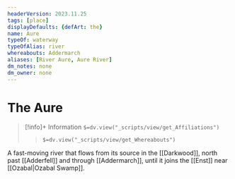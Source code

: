 ```yaml
---
headerVersion: 2023.11.25
tags: [place]
displayDefaults: {defArt: the}
name: Aure
typeOf: waterway
typeOfAlias: river
whereabouts: Addermarch
aliases: [River Aure, Aure River]
dm_notes: none
dm_owner: none
---
```

# The Aure
>[!info]+ Information
> `$=dv.view("_scripts/view/get_Affiliations")`
>> `$=dv.view("_scripts/view/get_Whereabouts")`

A fast-moving river that flows from its source in the [[Darkwood]], north past [[Adderfell]] and through [[Addermarch]], until it joins the [[Enst]] near [[Ozabal|Ozabal Swamp]].